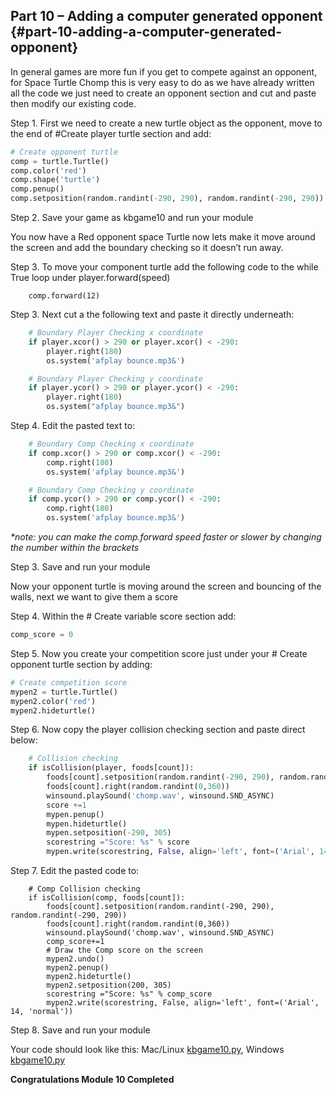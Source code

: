 ## Part 10 – Adding a computer generated opponent {#part-10-adding-a-computer-generated-opponent}

In general games are more fun if you get to compete against an opponent, for Space Turtle Chomp this is very easy to do as we have already written all the code we just need to create an opponent section and cut and paste then modify our existing code.

Step 1.  First we need to create a new turtle object as the opponent, move to the end of  \#Create player turtle section and add:

```python
# Create opponent turtle
comp = turtle.Turtle()
comp.color('red')
comp.shape('turtle')
comp.penup()
comp.setposition(random.randint(-290, 290), random.randint(-290, 290))
```

Step 2.  Save your game as kbgame10 and run your module

You now have a Red opponent space Turtle now lets make it move around the screen and add the boundary checking so it doesn’t run away.

Step 3. To move your component turtle add the following code to the while True loop under player.forward\(speed\)

```
    comp.forward(12)
```

Step 3. Next cut a the following text and paste it directly underneath:

```python
    # Boundary Player Checking x coordinate
    if player.xcor() > 290 or player.xcor() < -290:
        player.right(180)
        os.system('afplay bounce.mp3&')

    # Boundary Player Checking y coordinate
    if player.ycor() > 290 or player.ycor() < -290:
        player.right(180)
        os.system("afplay bounce.mp3&")
```

Step 4. Edit the pasted text to:

```py
    # Boundary Comp Checking x coordinate
    if comp.xcor() > 290 or comp.xcor() < -290:
        comp.right(180)
        os.system('afplay bounce.mp3&')

    # Boundary Comp Checking y coordinate
    if comp.ycor() > 290 or comp.ycor() < -290:
        comp.right(180)
        os.system('afplay bounce.mp3&')
```

_\*note: you can make the comp.forward speed faster or slower by changing the number within the brackets_

Step 3.  Save and run your module

Now your opponent turtle is moving around the screen and bouncing of the walls, next we want to give them a score

Step 4.  Within the \# Create variable score section add:

```python
comp_score = 0
```

Step 5. Now you create your competition score just under your \# Create opponent turtle section by adding:

```py
# Create competition score
mypen2 = turtle.Turtle()
mypen2.color('red')
mypen2.hideturtle()
```

Step 6.  Now copy the player collision checking section and paste direct below:

```python
    # Collision checking
    if isCollision(player, foods[count]):
        foods[count].setposition(random.randint(-290, 290), random.randint(-290, 290))
        foods[count].right(random.randint(0,360))
        winsound.playSound('chomp.wav', winsound.SND_ASYNC)
        score +=1
        mypen.penup()
        mypen.hideturtle()
        mypen.setposition(-290, 305)
        scorestring ="Score: %s" % score
        mypen.write(scorestring, False, align='left', font=('Arial', 14, 'normal'))
```

Step 7.  Edit the pasted code to:

```
    # Comp Collision checking
    if isCollision(comp, foods[count]):
        foods[count].setposition(random.randint(-290, 290), random.randint(-290, 290))
        foods[count].right(random.randint(0,360))
        winsound.playSound('chomp.wav', winsound.SND_ASYNC)
        comp_score+=1
        # Draw the Comp score on the screen
        mypen2.undo()
        mypen2.penup()
        mypen2.hideturtle()
        mypen2.setposition(200, 305)
        scorestring ="Score: %s" % comp_score
        mypen2.write(scorestring, False, align='left', font=('Arial', 14, 'normal'))
```



Step 8. Save and run your module

Your code should look like this: Mac/Linux [kbgame10.py](/src/kbgame10.py), Windows [kbgame10.py](/src/kbgame10_win.py)

**Congratulations Module 10 Completed**

